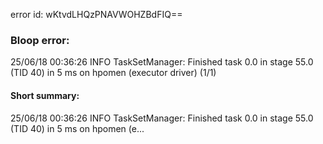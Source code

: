error id: wKtvdLHQzPNAVWOHZBdFIQ==
### Bloop error:

25/06/18 00:36:26 INFO TaskSetManager: Finished task 0.0 in stage 55.0 (TID 40) in 5 ms on hpomen (executor driver) (1/1)
#### Short summary: 

25/06/18 00:36:26 INFO TaskSetManager: Finished task 0.0 in stage 55.0 (TID 40) in 5 ms on hpomen (e...